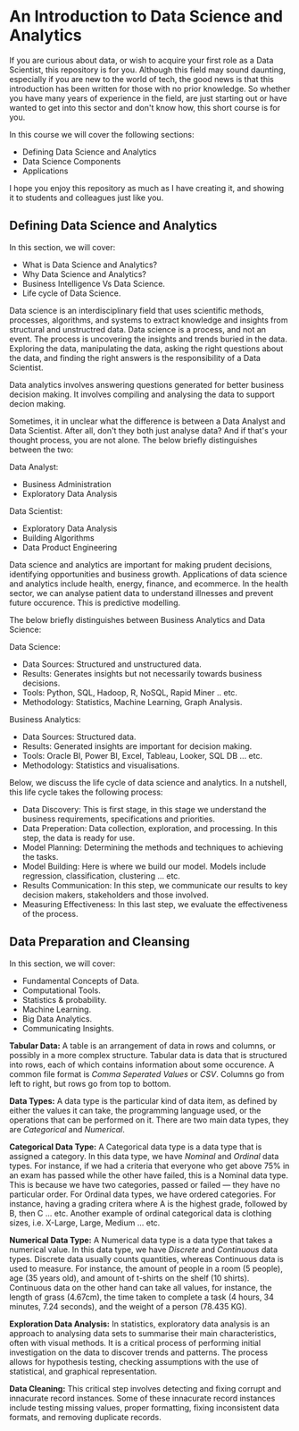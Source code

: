 # An Introduction to Data Science and Analytics

If you are curious about data, or wish to acquire your first role as a Data Scientist, this repository is for you. Although this field may sound daunting, especially if you are new to the world of tech, the good news is that this introduction has been written for those with no prior knowledge. So whether you have many years of experience in the field, are just starting out or have wanted to get into this sector and don't know how, this short course is for you.

In this course we will cover the following sections:

- Defining Data Science and Analytics
- Data Science Components
- Applications

I hope you enjoy this repository as much as I have creating it, and showing it to students and colleagues just like you.

## Defining Data Science and Analytics

In this section, we will cover:

- What is Data Science and Analytics?
- Why Data Science and Analytics?
- Business Intelligence Vs Data Science.
- Life cycle of Data Science.

Data science is an interdisciplinary field that uses scientific methods, processes, algorithms, and systems to extract knowledge and insights from structural and unstructred data. Data science is a process, and not an event. The process is uncovering the insights and trends buried in the data. Exploring the data, manipulating the data, asking the right questions about the data, and finding the right answers is the responsibility of a Data Scientist.

Data analytics involves answering questions generated for better business decision making. It involves compiling and analysing the data to support decion making.

Sometimes, it in unclear what the difference is between a Data Analyst and Data Scientist. After all, don't they both just analyse data? And if that's your thought process, you are not alone. The below briefly distinguishes between the two:

Data Analyst:
- Business Administration
- Exploratory Data Analysis

Data Scientist:
- Exploratory Data Analysis
- Building Algorithms
- Data Product Engineering

Data science and analytics are important for making prudent decisions, identifying opportunities and business growth. Applications of data science and analytics include health, energy, finance, and ecommerce. In the health sector, we can analyse patient data to understand illnesses and prevent future occurence. This is predictive modelling.

The below briefly distinguishes between Business Analytics and Data Science:

Data Science:
- Data Sources: Structured and unstructured data.
- Results: Generates insights but not necessarily towards business decisions.
- Tools: Python, SQL, Hadoop, R, NoSQL, Rapid Miner .. etc.
- Methodology: Statistics, Machine Learning, Graph Analysis.

Business Analytics:
- Data Sources: Structured data.
- Results: Generated insights are important for decision making.
- Tools: Oracle BI, Power BI, Excel, Tableau, Looker, SQL DB ... etc.
- Methodology: Statistics and visualisations.

Below, we discuss the life cycle of data science and analytics. In a nutshell, this life cycle takes the following process:

- Data Discovery: This is first stage, in this stage we understand the business requirements, specifications and priorities.
- Data Preperation: Data collection, exploration, and processing. In this step, the data is ready for use.
- Model Planning: Determining the methods and techniques to achieving the tasks.
- Model Building: Here is where we build our model. Models include regression, classification, clustering ... etc.
- Results Communication: In this step, we communicate our results to key decision makers, stakeholders and those involved.
- Measuring Effectiveness: In this last step, we evaluate the effectiveness of the process.

## Data Preparation and Cleansing

In this section, we will cover:

- Fundamental Concepts of Data.
- Computational Tools.
- Statistics & probability.
- Machine Learning.
- Big Data Analytics.
- Communicating Insights.

**Tabular Data:** A table is an arrangement of data in rows and columns, or possibly in a more complex structure. Tabular data is data that is structured into rows, each of which contains information about some occurence. A common file format is *Comma Seperated Values* or *CSV*. Columns go from left to right, but rows go from top to bottom.

**Data Types:** A data type is the particular kind of data item, as defined by either the values it can take, the programming language used, or the operations that can be performed on it. There are two main data types, they are *Categorical* and *Numerical*.

**Categorical Data Type:** A Categorical data type is a data type that is assigned a category. In this data type, we have *Nominal* and *Ordinal* data types. For instance, if we had a criteria that everyone who get above 75% in an exam has passed while the other have failed, this is a Nominal data type. This is because we have two categories, passed or failed — they have no particular order. For Ordinal data types, we have ordered categories. For instance, having a grading critera where A is the highest grade, followed by B, then C ... etc. Another example of ordinal categorical data is clothing sizes, i.e. X-Large, Large, Medium ... etc.

**Numerical Data Type:** A Numerical data type is a data type that takes a numerical value. In this data type, we have *Discrete* and *Continuous* data types. Discrete data usually counts quantities, whereas Continuous data is used to measure. For instance, the amount of people in a room (5 people), age (35 years old), and amount of t-shirts on the shelf (10 shirts). Continuous data on the other hand can take all values, for instance, the length of grass (4.67cm), the time taken to complete a task (4 hours, 34 minutes, 7.24 seconds), and the weight of a person (78.435 KG).

**Exploration Data Analysis:** In statistics, exploratory data analysis is an approach to analysing data sets to summarise their main characteristics, often with visual methods. It is a critical process of performing initial investigation on the data to discover trends and patterns. The process allows for hypothesis testing, checking assumptions with the use of statistical, and graphical representation.

**Data Cleaning:** This critical step involves detecting and fixing corrupt and innacurate record instances. Some of these innacurate record instances include testing missing values, proper formatting, fixing inconsistent data formats, and removing duplicate records.

